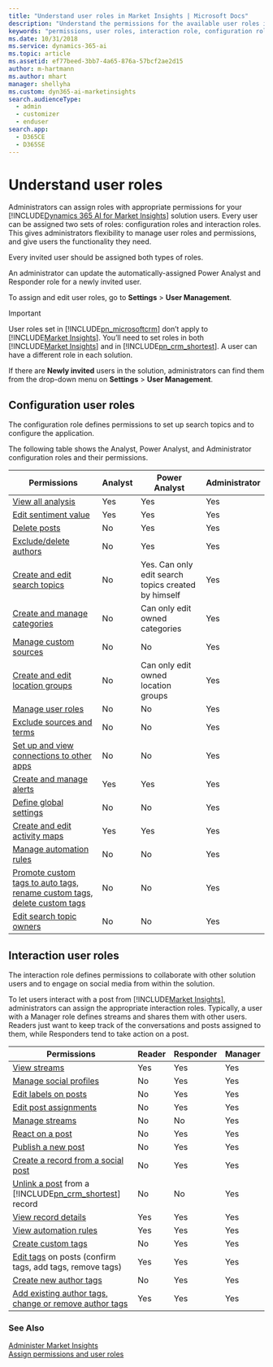 ```yaml
---
title: "Understand user roles in Market Insights | Microsoft Docs"
description: "Understand the permissions for the available user roles in Market Insights."
keywords: "permissions, user roles, interaction role, configuration role"
ms.date: 10/31/2018
ms.service: dynamics-365-ai
ms.topic: article
ms.assetid: ef77beed-3bb7-4a65-876a-57bcf2ae2d15
author: m-hartmann
ms.author: mhart
manager: shellyha
ms.custom: dyn365-ai-marketinsights
search.audienceType: 
  - admin
  - customizer
  - enduser
search.app: 
  - D365CE
  - D365SE
---
```


# Understand user roles

Administrators can assign roles with appropriate permissions for your [!INCLUDE[Dynamics 365 AI for Market Insights](../includes/pn-market-insights-long.md)] solution users. Every user can be assigned two sets of roles: configuration roles and interaction roles. This gives administrators flexibility to manage user roles and permissions, and give users the functionality they need.  

Every invited user should be assigned both types of roles.  

An administrator can update the automatically-assigned Power Analyst and Responder role for a newly invited user.

To assign and edit user roles, go to **Settings** > **User Management**.  

> [!IMPORTANT]
>  User roles set in [!INCLUDE[pn_microsoftcrm](../includes/pn-microsoftcrm.md)] don’t apply to [!INCLUDE[Market Insights](../includes/pn-market-insights-short.md)]. You’ll need to set roles in both [!INCLUDE[Market Insights](../includes/pn-market-insights-short.md)] and in [!INCLUDE[pn_crm_shortest](../includes/pn-crm-shortest.md)]. A user can have a different role in each solution.  
> 
>  If there are **Newly invited** users in the solution, administrators can find them from the drop-down menu on **Settings** > **User Management**.  

## Configuration user roles  

The configuration role defines permissions to set up search topics and to configure the application.  

The following table shows the Analyst, Power Analyst, and Administrator configuration roles and their permissions.  

|Permissions|Analyst|Power Analyst|Administrator|  
|-----------------|-------------|-------------------|-------------------|  
|[View all analysis](analyze-social-data-using-widgets.md)|Yes|Yes|Yes|  
|[Edit sentiment value](work-with-posts.md)|Yes|Yes|Yes|  
|[Delete posts](work-with-posts.md)|No|Yes|Yes|  
|[Exclude/delete authors](manage-authors.md)|No|Yes|Yes|  
|[Create and edit search topics](set-up-searches.md)|No|Yes. Can only edit search topics created by himself|Yes|  
|[Create and manage categories](search-topic-categories.md)|No|Can only edit owned categories|Yes|  
|[Manage custom sources](custom-sources.md)|No|No|Yes|  
|[Create and edit location groups](manage-global-settings.md)|No|Can only edit owned location groups|Yes|  
|[Manage user roles](assign-user-roles.md)|No|No|Yes|  
|[Exclude sources and terms](search-results-quality.md)|No|No|Yes|  
|[Set up and view connections to other apps](manage-connections.md)|No|No|Yes|  
|[Create and manage alerts](email-alerts.md)|Yes|Yes|Yes|  
|[Define global settings](manage-global-settings.md)|No|No|Yes|  
|[Create and edit activity maps](activity-maps.md)|Yes|Yes|Yes|  
|[Manage automation rules](automation-rules.md)|No|No|Yes|  
|[Promote custom tags to auto tags, rename custom tags, delete custom tags](tags.md)|No|No|Yes|  
|[Edit search topic owners](set-up-searches.md)|No|No|Yes|  

## Interaction user roles  

The interaction role defines permissions to collaborate with other solution users and to engage on social media from within the solution.  

To let users interact with a post from [!INCLUDE[Market Insights](../includes/pn-market-insights-short.md)], administrators can assign the appropriate interaction roles. Typically, a user with a Manager role defines streams and shares them with other users. Readers just want to keep track of the conversations and posts assigned to them, while Responders tend to take action on a post.  


|                                                                Permissions                                                                | Reader | Responder | Manager |
|-------------------------------------------------------------------------------------------------------------------------------------------|--------|-----------|---------|
|                                                     [View streams](social-center.md)                                                      |  Yes   |    Yes    |   Yes   |
|                                            [Manage social profiles](manage-social-profiles.md)                                            |   No   |    Yes    |   Yes   |
|                                                [Edit labels on posts](work-with-posts.md)                                                 |   No   |    Yes    |   Yes   |
|                                                [Edit post assignments](work-with-posts.md)                                                |   No   |    Yes    |   Yes   |
|                                                    [Manage streams](social-center.md)                                                     |   No   |    No     |   Yes   |
|                                                 [React on a post](publish-react-posts.md)                                                 |   No   |    Yes    |   Yes   |
|                                               [Publish a new post](publish-react-posts.md)                                                |   No   |    Yes    |   Yes   |
|                           [Create a record from a social post](create-dynamics-365-record-from-social-post.md)                            |   No   |    Yes    |   Yes   |
| [Unlink a post](create-dynamics-365-record-from-social-post.md) from a [!INCLUDE[pn_crm_shortest](../includes/pn-crm-shortest.md)] record |   No   |    No     |   Yes   |
|                                   [View record details](create-dynamics-365-record-from-social-post.md)                                   |  Yes   |    Yes    |   Yes   |
|                                               [View automation rules](automation-rules.md)                                                |  Yes   |    Yes    |   Yes   |
|                                                       [Create custom tags](tags.md)                                                       |   No   |    Yes    |   Yes   |
|                                   [Edit tags](tags.md) on posts (confirm  tags, add tags, remove tags)                                    |  Yes   |    Yes    |   Yes   |
|                                                 [Create new author tags](author-tags.md)                                                  |   No   |    Yes    |   Yes   |
|                                 [Add existing author tags, change or remove author tags](author-tags.md)                                  |  Yes   |    Yes    |   Yes   |

### See Also  
[Administer Market Insights](settings-administration.md)   
[Assign permissions and user roles](assign-user-roles.md)

